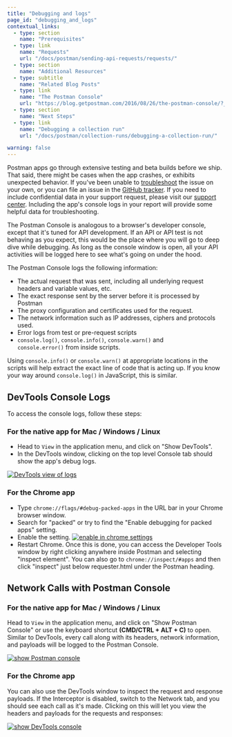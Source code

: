 ```yaml
---
title: "Debugging and logs"
page_id: "debugging_and_logs"
contextual_links:
  - type: section
    name: "Prerequisites"
  - type: link
    name: "Requests"
    url: "/docs/postman/sending-api-requests/requests/"
  - type: section
    name: "Additional Resources"
  - type: subtitle
    name: "Related Blog Posts"
  - type: link
    name: "The Postman Console"
    url: "https://blog.getpostman.com/2016/08/26/the-postman-console/?_ga=2.132858184.754547870.1571851340-1454169035.1570491567"
  - type: section
    name: "Next Steps"
  - type: link
    name: "Debugging a collection run"
    url: "/docs/postman/collection-runs/debugging-a-collection-run/"

warning: false
---
```


Postman apps go through extensive testing and beta builds before we ship. That said, there might be cases when the app crashes, or exhibits unexpected behavior. If you've been unable to [troubleshoot](/docs/postman/sending-api-requests/troubleshooting-api-requests/) the issue on your own, or you can file an issue in the [GitHub tracker](https://github.com/postmanlabs/postman-app-support/issues). If you need to include confidential data in your support request, please visit our [support center](https://www.getpostman.com/support). Including the app's console logs in your report will provide some helpful data for troubleshooting.

The Postman Console is analogous to a browser's developer console, except that it's tuned for API development. If an API or API test is not behaving as you expect, this would be the place where you will go to deep dive while debugging. As long as the console window is open, all your API activities will be logged here to see what's going on under the hood.

The Postman Console logs the following information:

* The actual request that was sent, including all underlying request headers and variable values, etc.
* The exact response sent by the server before it is processed by Postman
* The proxy configuration and certificates used for the request.
* The network information such as IP addresses, ciphers and protocols used.
* Error logs from test or pre-request scripts
* `console.log()`, `console.info()`, `console.warn()` and `console.error()` from inside scripts.

Using `console.info()` or `console.warn()` at appropriate locations in the scripts will help extract the exact line of code that is acting up. If you know your way around `console.log()` in JavaScript, this is similar.

## DevTools Console Logs

To access the console logs, follow these steps:

### For the native app for Mac / Windows / Linux

* Head to `View` in the application menu, and click on "Show DevTools".
* In the DevTools window, clicking on the top level Console tab should show the app's debug logs.

[![DevTools view of logs](https://www.getpostman.com/img/v1/docs/errors-console.png)](https://www.getpostman.com/img/v1/docs/errors-console.png)

### For the Chrome app

* Type `chrome://flags/#debug-packed-apps` in the URL bar in your Chrome browser window.
* Search for "packed" or try to find the "Enable debugging for packed apps" setting.
* Enable the setting.
[![enable in chrome settings](https://www.getpostman.com/img/v1/docs/flags.png)](https://www.getpostman.com/img/v1/docs/flags.png)
* Restart Chrome. Once this is done, you can access the Developer Tools window by right clicking anywhere inside Postman and selecting "inspect element". You can also go to `chrome://inspect/#apps` and then click "inspect" just below requester.html under the Postman heading.

## Network Calls with Postman Console

### For the native app for Mac / Windows / Linux

Head to `View` in the application menu, and click on "Show Postman Console" or use the keyboard shortcut **(CMD/CTRL + ALT + C)** to open. Similar to DevTools, every call along with its headers, network information, and payloads will be logged to the Postman Console.

  [![show Postman console](https://cloud.githubusercontent.com/assets/1330851/20257546/4546dd8e-aa70-11e6-8242-1f6872899420.png)](https://cloud.githubusercontent.com/assets/1330851/20257546/4546dd8e-aa70-11e6-8242-1f6872899420.png)

### For the Chrome app

You can also use the DevTools window to inspect the request and response payloads. If the Interceptor is disabled, switch to the Network tab, and you should see each call as it's made. Clicking on this will let you view the headers and payloads for the requests and responses:

[![show DevTools console](https://www.getpostman.com/img/v1/docs/errors-network.png)](https://www.getpostman.com/img/v1/docs/errors-network.png)

